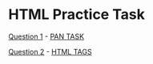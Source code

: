 # HTML Practice Task

[Question 1](https://gist.github.com/rvsp/da08f5ffa59a76699213036005ee0f44) - [PAN TASK]()

[Question 2](https://github.com/rvsp/HTML-CSS/blob/master/Mini-tasks/001-HTML.md) - [HTML TAGS]()
